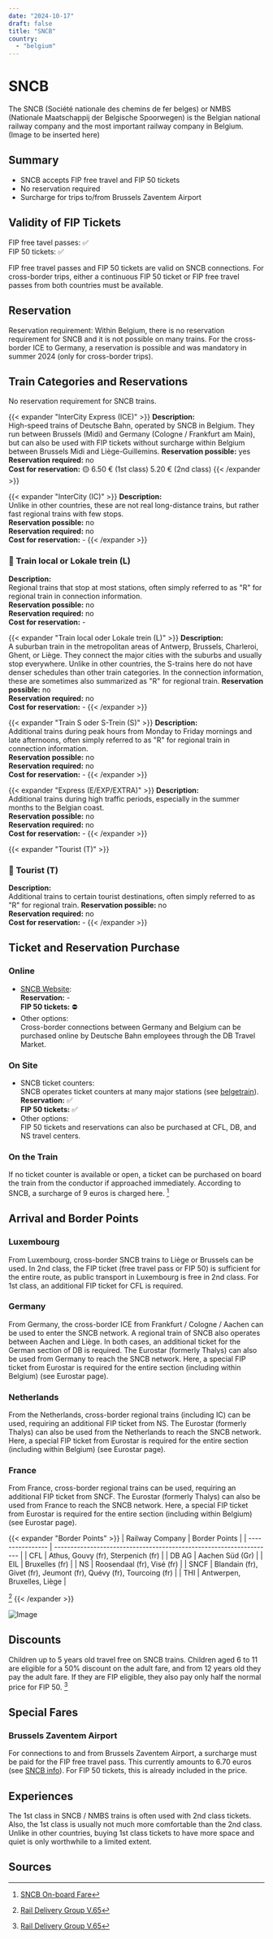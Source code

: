 ```yaml
---
date: "2024-10-17"
draft: false
title: "SNCB"
country:
  - "belgium"
---
```


# SNCB

The SNCB (Société nationale des chemins de fer belges) or NMBS (Nationale Maatschappij der Belgische Spoorwegen) is the Belgian national railway company and the most important railway company in Belgium.
(Image to be inserted here)

## Summary

- SNCB accepts FIP free travel and FIP 50 tickets
- No reservation required
- Surcharge for trips to/from Brussels Zaventem Airport

## Validity of FIP Tickets

FIP free tavel passes: ✅\
FIP 50 tickets: ✅

FIP free travel passes and FIP 50 tickets are valid on SNCB connections. For cross-border trips, either a continuous FIP 50 ticket or FIP free travel passes from both countries must be available.

## Reservation

Reservation requirement: Within Belgium, there is no reservation requirement for SNCB and it is not possible on many trains. For the cross-border ICE to Germany, a reservation is possible and was mandatory in summer 2024 (only for cross-border trips).

## Train Categories and Reservations

No reservation requirement for SNCB trains.

{{< expander "InterCity Express (ICE)" >}}
**Description:**  
High-speed trains of Deutsche Bahn, operated by SNCB in Belgium. They run between Brussels (Midi) and Germany (Cologne / Frankfurt am Main), but can also be used with FIP tickets without surcharge within Belgium between Brussels Midi and Liège-Guillemins.
**Reservation possible:** yes  
**Reservation required:** no  
**Cost for reservation:** 🟡
6.50 € (1st class)
5.20 € (2nd class)
{{< /expander >}}

{{< expander "InterCity (IC)" >}}
**Description:**  
Unlike in other countries, these are not real long-distance trains, but rather fast regional trains with few stops.  
**Reservation possible:** no  
**Reservation required:** no  
**Cost for reservation:** -
{{< /expander >}}


### 🔽 Train local or Lokale trein (L)

**Description:**  
Regional trains that stop at most stations, often simply referred to as "R" for regional train in connection information.  
**Reservation possible:** no  
**Reservation required:** no  
**Cost for reservation:** -

{{< expander "Train local oder Lokale trein (L)" >}}
**Description:**  
A suburban train in the metropolitan areas of Antwerp, Brussels, Charleroi, Ghent, or Liège. They connect the major cities with the suburbs and usually stop everywhere. Unlike in other countries, the S-trains here do not have denser schedules than other train categories. In the connection information, these are sometimes also summarized as "R" for regional train.
**Reservation possible:** no  
**Reservation required:** no  
**Cost for reservation:** -
{{< /expander >}}

{{< expander "Train S oder S-Trein (S)" >}}
**Description:**  
Additional trains during peak hours from Monday to Friday mornings and late afternoons, often simply referred to as "R" for regional train in connection information.  
**Reservation possible:** no  
**Reservation required:** no  
**Cost for reservation:** -
{{< /expander >}}


{{< expander "Express (E/EXP/EXTRA)" >}}
**Description:**  
Additional trains during high traffic periods, especially in the summer months to the Belgian coast.  
**Reservation possible:** no  
**Reservation required:** no  
**Cost for reservation:** -
{{< /expander >}}

{{< expander "Tourist (T)" >}}
### 🔽 Tourist (T)
**Description:**  
Additional trains to certain tourist destinations, often simply referred to as "R" for regional train. **Reservation possible:** no  
**Reservation required:** no  
**Cost for reservation:** -
{{< /expander >}}

## Ticket and Reservation Purchase

### Online

- [SNCB Website](https://www.belgiantrain.be):  
  **Reservation:** -  
  **FIP 50 tickets:** ⛔
- Other options:  
  Cross-border connections between Germany and Belgium can be purchased online by Deutsche Bahn employees through the DB Travel Market.

### On Site

- SNCB ticket counters:  
  SNCB operates ticket counters at many major stations (see [belgetrain](https://www.belgiantrain.be/en/station-information)).  
  **Reservation:** ✅  
  **FIP 50 tickets:** ✅
- Other options:  
  FIP 50 tickets and reservations can also be purchased at CFL, DB, and NS travel centers.

### On the Train

If no ticket counter is available or open, a ticket can be purchased on board the train from the conductor if approached immediately. According to SNCB, a surcharge of 9 euros is charged here. [^2]

## Arrival and Border Points

### Luxembourg

From Luxembourg, cross-border SNCB trains to Liège or Brussels can be used. In 2nd class, the FIP ticket (free travel pass or FIP 50) is sufficient for the entire route, as public transport in Luxembourg is free in 2nd class. For 1st class, an additional FIP ticket for CFL is required.

### Germany

From Germany, the cross-border ICE from Frankfurt / Cologne / Aachen can be used to enter the SNCB network. A regional train of SNCB also operates between Aachen and Liège. In both cases, an additional ticket for the German section of DB is required. The Eurostar (formerly Thalys) can also be used from Germany to reach the SNCB network. Here, a special FIP ticket from Eurostar is required for the entire section (including within Belgium) (see Eurostar page).

### Netherlands

From the Netherlands, cross-border regional trains (including IC) can be used, requiring an additional FIP ticket from NS. The Eurostar (formerly Thalys) can also be used from the Netherlands to reach the SNCB network. Here, a special FIP ticket from Eurostar is required for the entire section (including within Belgium) (see Eurostar page).

### France

From France, cross-border regional trains can be used, requiring an additional FIP ticket from SNCF. The Eurostar (formerly Thalys) can also be used from France to reach the SNCB network. Here, a special FIP ticket from Eurostar is required for the entire section (including within Belgium) (see Eurostar page).

{{< expander "Border Points" >}}
| Railway Company | Border Points                                                         |
| ---------------- | ------------------------------------------------------------------- |
| CFL              | Athus, Gouvy (fr), Sterpenich (fr)                                  |
| DB AG            | Aachen Süd (Gr)                                                     |
| EIL              | Bruxelles (fr)                                                      |
| NS               | Roosendaal (fr), Visé (fr)                                          |
| SNCF             | Blandain (fr), Givet (fr), Jeumont (fr), Quévy (fr), Tourcoing (fr) |
| THI              | Antwerpen, Bruxelles, Liège                                         |

[^1]
{{< /expander >}}

![Image](https://upload.wikimedia.org/wikipedia/commons/4/43/M6_Rail_Car_R01_%28cropped%29.jpg)

## Discounts

Children up to 5 years old travel free on SNCB trains. Children aged 6 to 11 are eligible for a 50% discount on the adult fare, and from 12 years old they pay the adult fare. If they are FIP eligible, they also pay only half the normal price for FIP 50. [^1]

## Special Fares

### Brussels Zaventem Airport

For connections to and from Brussels Zaventem Airport, a surcharge must be paid for the FIP free travel pass. This currently amounts to 6.70 euros (see [SNCB info](https://www.belgiantrain.be/en/tickets-and-railcards/airports/brussels-airport)). For FIP 50 tickets, this is already included in the price.

## Experiences

The 1st class in SNCB / NMBS trains is often used with 2nd class tickets. Also, the 1st class is usually not much more comfortable than the 2nd class. Unlike in other countries, buying 1st class tickets to have more space and quiet is only worthwhile to a limited extent.

## Sources

[^1]: [Rail Delivery Group V.65](https://www.raildeliverygroup.com/images/RST/RST_Travel_Tips_for_Europe_v65.pdf)
[^2]: [SNCB On-board Fare](https://www.belgiantrain.be/en/tickets-and-railcards/on-board-fare)
